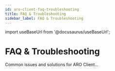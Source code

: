 ```yaml
---
id: aro-client-faq-troubleshooting
title: FAQ & Troubleshooting
sidebar_label: FAQ & Troubleshooting
---
```

import useBaseUrl from '@docusaurus/useBaseUrl';

# FAQ & Troubleshooting
Common issues and solutions for ARO Client...
